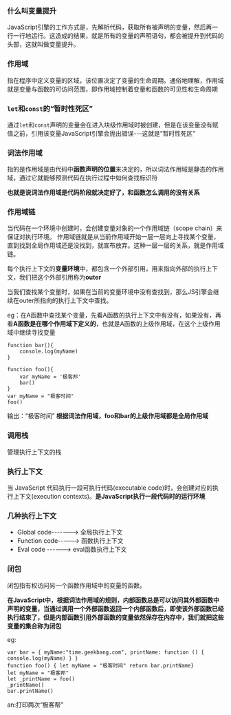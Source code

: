 ### 什么叫变量提升
JavaScript引擎的工作方式是，先解析代码，获取所有被声明的变量，然后再一行一行地运行。这造成的结果，就是所有的变量的声明语句，都会被提升到代码的头部，这就叫做变量提升。

### 作用域
指在程序中定义变量的区域，该位置决定了变量的生命周期。通俗地理解，作用域就是变量与函数的可访问范围，即作用域控制着变量和函数的可见性和生命周期

### `let`和`const`的“暂时性死区”
通过`let`和`const`声明的变量会在进入块级作用域时被创建，但是在该变量没有赋值之前，引用该变量JavaScript引擎会抛出错误---这就是“暂时性死区”

### 词法作用域
指的是作用域是由代码中**函数声明的位置**来决定的，所以词法作用域是静态的作用域，通过它就能够预测代码在执行过程中如何查找标识符</br>

**也就是说词法作用域是代码阶段就决定好了，和函数怎么调用的没有关系**

### 作用域链
当代码在一个环境中创建时，会创建变量对象的一个作用域链（scope chain）来保证对执行环境。
作用域链就是从当前作用域开始一层一层向上寻找某个变量，直到找到全局作用域还是没找到，就宣布放弃。这种一层一层的关系，就是作用域链。

每个执行上下文的**变量环境**中，都包含一个外部引用，用来指向外部的执行上下文，我们把这个外部引用称为**outer**

当我们查找某个变量时，如果在当前的变量环境中没有查找到，那么JS引擎会继续在outer所指向的执行上下文中查找。


eg：在A函数中查找某个变量，先看A函数的执行上下文中有没有，如果没有，再看**A函数是在哪个作用域下定义的**，也就是A函数的上级作用域，在这个上级作用域中继续寻找变量

```
function bar(){
    console.log(myName)
}

function foo(){
    var myName = '极客邦'
    bar()
}
var myName = "极客时间"
foo()
```

输出：“极客时间”
**根据词法作用域，foo和bar的上级作用域都是全局作用域**

### 调用栈
管理执行上下文的栈


### 执行上下文
当 JavaScript 代码执行一段可执行代码(executable code)时，会创建对应的执行上下文(execution contexts)。**是JavaScript执行一段代码时的运行环境**
### 几种执行上下文

- Global code-------> 全局执行上下文
- Function code-----> 函数执行上下文
- Eval code ------> eval函数执行上下文

### 闭包
闭包指有权访问另一个函数作用域中的变量的函数。

**在JavaScript中，根据词法作用域的规则，内部函数总是可以访问其外部函数中声明的变量，当通过调用一个外部函数返回一个内部函数后，即使该外部函数已经执行结束了，但是内部函数引用外部函数的变量依然保存在内存中，我们就把这些变量的集合称为闭包**


eg:
```
var bar = { myName:"time.geekbang.com", printName: function () { console.log(myName) } }
function foo() { let myName = "极客时间" return bar.printName}
let myName = "极客邦"
let _printName = foo()
_printName()
bar.printName()
```
an:打印两次“极客帮”






